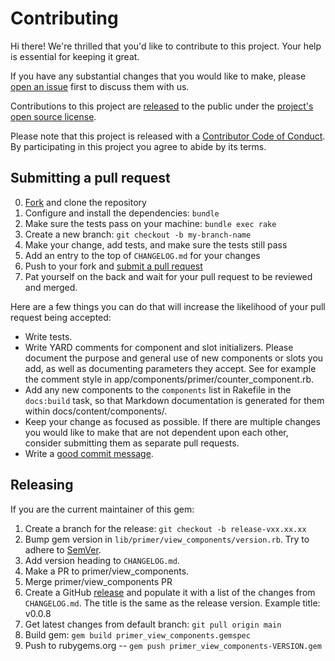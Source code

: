 # Contributing

Hi there! We're thrilled that you'd like to contribute to this project. Your help is essential for keeping it great.

If you have any substantial changes that you would like to make, please [open an issue](http://github.com/primer/view_components/issues/new) first to discuss them with us.

Contributions to this project are [released](https://help.github.com/articles/github-terms-of-service/#6-contributions-under-repository-license) to the public under the [project's open source license](LICENSE.txt).

Please note that this project is released with a [Contributor Code of Conduct](CODE_OF_CONDUCT.md). By participating in this project you agree to abide by its terms.

## Submitting a pull request

0. [Fork](https://github.com/primer/view_components/fork) and clone the repository
0. Configure and install the dependencies: `bundle`
0. Make sure the tests pass on your machine: `bundle exec rake`
0. Create a new branch: `git checkout -b my-branch-name`
0. Make your change, add tests, and make sure the tests still pass
0. Add an entry to the top of `CHANGELOG.md` for your changes
0. Push to your fork and [submit a pull request](https://github.com/primer/view_components/compare)
0. Pat yourself on the back and wait for your pull request to be reviewed and merged.

Here are a few things you can do that will increase the likelihood of your pull request being accepted:

- Write tests.
- Write YARD comments for component and slot initializers. Please document the purpose and general use of new components or slots you add, as well as documenting parameters they accept. See for example the comment style in app/components/primer/counter_component.rb.
- Add any new components to the `components` list in Rakefile in the `docs:build` task, so that Markdown documentation is generated for them within docs/content/components/.
- Keep your change as focused as possible. If there are multiple changes you would like to make that are not dependent upon each other, consider submitting them as separate pull requests.
- Write a [good commit message](http://tbaggery.com/2008/04/19/a-note-about-git-commit-messages.html).

## Releasing

If you are the current maintainer of this gem:

1. Create a branch for the release: `git checkout -b release-vxx.xx.xx`
1. Bump gem version in `lib/primer/view_components/version.rb`. Try to adhere to [SemVer](https://semver.org).
1. Add version heading to `CHANGELOG.md`.
1. Make a PR to primer/view_components.
1. Merge primer/view_components PR
1. Create a GitHub [release](https://github.com/primer/view_components/releases/new) and populate it with a list of the changes from `CHANGELOG.md`. The title is the same as the release version. Example title: v0.0.8
1. Get latest changes from default branch: `git pull origin main`
1. Build gem: `gem build primer_view_components.gemspec`
1. Push to rubygems.org -- `gem push primer_view_components-VERSION.gem`

